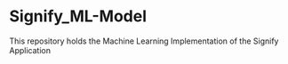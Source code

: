 # Signify_ML-Model
This repository holds the Machine Learning Implementation of the Signify Application
